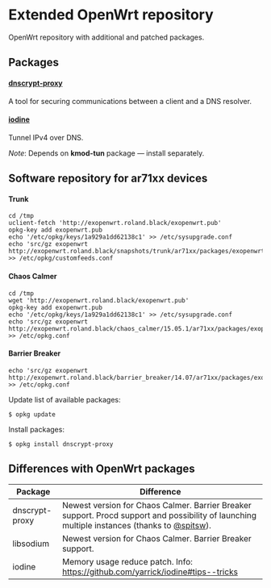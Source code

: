 # Extended OpenWrt repository

OpenWrt repository with additional and patched packages.

## Packages

#### [dnscrypt-proxy](https://dnscrypt.org/)

A tool for securing communications between a client and a DNS resolver.

#### [iodine](http://code.kryo.se/iodine/)

Tunnel IPv4 over DNS.

*Note*: Depends on **kmod-tun** package — install separately.

## Software repository for ar71xx devices

#### Trunk

    cd /tmp
    uclient-fetch 'http://exopenwrt.roland.black/exopenwrt.pub'
    opkg-key add exopenwrt.pub
    echo '/etc/opkg/keys/1a929a1dd62138c1' >> /etc/sysupgrade.conf
    echo 'src/gz exopenwrt http://exopenwrt.roland.black/snapshots/trunk/ar71xx/packages/exopenwrt' >> /etc/opkg/customfeeds.conf

#### Chaos Calmer

    cd /tmp
    wget 'http://exopenwrt.roland.black/exopenwrt.pub'
    opkg-key add exopenwrt.pub
    echo '/etc/opkg/keys/1a929a1dd62138c1' >> /etc/sysupgrade.conf
    echo 'src/gz exopenwrt http://exopenwrt.roland.black/chaos_calmer/15.05.1/ar71xx/packages/exopenwrt' >> /etc/opkg.conf

#### Barrier Breaker

    echo 'src/gz exopenwrt http://exopenwrt.roland.black/barrier_breaker/14.07/ar71xx/packages/exopenwrt' >> /etc/opkg.conf

Update list of available packages:

    $ opkg update

Install packages:

    $ opkg install dnscrypt-proxy

## Differences with OpenWrt packages

| Package        | Difference                                                                                                                                                                |
|----------------|---------------------------------------------------------------------------------------------------------------------------------------------------------------------------|
| dnscrypt-proxy | Newest version for Chaos Calmer. Barrier Breaker support. Procd support and possibility of launching multiple instances (thanks to [@spitsw](https://github.com/spitsw)). |
| libsodium      | Newest version for Chaos Calmer. Barrier Breaker support.                                                                                                                 |
| iodine         | Memory usage reduce patch. Info: https://github.com/yarrick/iodine#tips--tricks                                                                                           |
